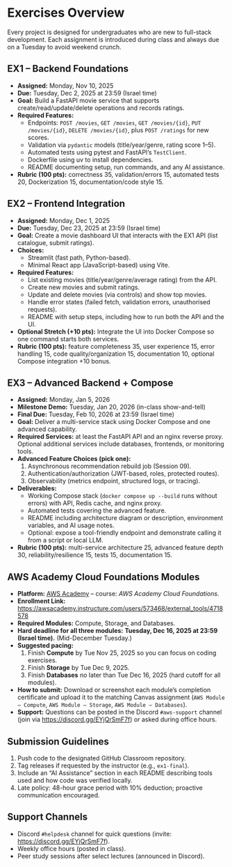 # Exercises Overview

Every project is designed for undergraduates who are new to full-stack development. Each assignment is introduced during class and always due on a Tuesday to avoid weekend crunch.

## EX1 – Backend Foundations
- **Assigned:** Monday, Nov 10, 2025
- **Due:** Tuesday, Dec 2, 2025 at 23:59 (Israel time)
- **Goal:** Build a FastAPI movie service that supports create/read/update/delete operations and records ratings.
- **Required Features:**
  - Endpoints: `POST /movies`, `GET /movies`, `GET /movies/{id}`, `PUT /movies/{id}`, `DELETE /movies/{id}`, plus `POST /ratings` for new scores.
  - Validation via `pydantic` models (title/year/genre, rating score 1–5).
  - Automated tests using pytest and FastAPI’s `TestClient`.
  - Dockerfile using uv to install dependencies.
  - README documenting setup, run commands, and any AI assistance.
- **Rubric (100 pts):** correctness 35, validation/errors 15, automated tests 20, Dockerization 15, documentation/code style 15.

## EX2 – Frontend Integration
- **Assigned:** Monday, Dec 1, 2025
- **Due:** Tuesday, Dec 23, 2025 at 23:59 (Israel time)
- **Goal:** Create a movie dashboard UI that interacts with the EX1 API (list catalogue, submit ratings).
- **Choices:**
  - Streamlit (fast path, Python-based).
  - Minimal React app (JavaScript-based) using Vite.
- **Required Features:**
  - List existing movies (title/year/genre/average rating) from the API.
  - Create new movies and submit ratings.
  - Update and delete movies (via controls) and show top movies.
  - Handle error states (failed fetch, validation errors, unauthorised requests).
  - README with setup steps, including how to run both the API and the UI.
- **Optional Stretch (+10 pts):** Integrate the UI into Docker Compose so one command starts both services.
- **Rubric (100 pts):** feature completeness 35, user experience 15, error handling 15, code quality/organization 15, documentation 10, optional Compose integration +10 bonus.

## EX3 – Advanced Backend + Compose
- **Assigned:** Monday, Jan 5, 2026
- **Milestone Demo:** Tuesday, Jan 20, 2026 (in-class show-and-tell)
- **Final Due:** Tuesday, Feb 10, 2026 at 23:59 (Israel time)
- **Goal:** Deliver a multi-service stack using Docker Compose and one advanced capability.
- **Required Services:** at least the FastAPI API and an nginx reverse proxy. Optional additional services include databases, frontends, or monitoring tools.
- **Advanced Feature Choices (pick one):**
  1. Asynchronous recommendation rebuild job (Session 09).
  2. Authentication/authorization (JWT-based, roles, protected routes).
  3. Observability (metrics endpoint, structured logs, or tracing).
- **Deliverables:**
  - Working Compose stack (`docker compose up --build` runs without errors) with API, Redis cache, and nginx proxy.
  - Automated tests covering the advanced feature.
  - README including architecture diagram or description, environment variables, and AI usage notes.
  - Optional: expose a tool-friendly endpoint and demonstrate calling it from a script or local LLM.
- **Rubric (100 pts):** multi-service architecture 25, advanced feature depth 30, reliability/resilience 15, tests 15, documentation 15.


## AWS Academy Cloud Foundations Modules
- **Platform:** [AWS Academy](https://www.awsacademy.com/) – course: *AWS Academy Cloud Foundations*.
- **Enrollment Link:** https://awsacademy.instructure.com/users/573468/external_tools/4718578
- **Required Modules:** Compute, Storage, and Databases.
- **Hard deadline for all three modules:** **Tuesday, Dec 16, 2025 at 23:59 (Israel time).** (Mid-December Tuesday.)
- **Suggested pacing:**
  1. Finish **Compute** by Tue Nov 25, 2025 so you can focus on coding exercises.
  2. Finish **Storage** by Tue Dec 9, 2025.
  3. Finish **Databases** no later than Tue Dec 16, 2025 (hard cutoff for all modules).
- **How to submit:** Download or screenshot each module’s completion certificate and upload it to the matching Canvas assignment (`AWS Module – Compute`, `AWS Module – Storage`, `AWS Module – Databases`).
- **Support:** Questions can be posted in the Discord `#aws-support` channel (join via https://discord.gg/EYjQrSmF7f) or asked during office hours.

## Submission Guidelines
1. Push code to the designated GitHub Classroom repository.
2. Tag releases if requested by the instructor (e.g., `ex1-final`).
3. Include an “AI Assistance” section in each README describing tools used and how code was verified locally.
4. Late policy: 48-hour grace period with 10% deduction; proactive communication encouraged.

## Support Channels
- Discord `#helpdesk` channel for quick questions (invite: https://discord.gg/EYjQrSmF7f).
- Weekly office hours (posted in class).
- Peer study sessions after select lectures (announced in Discord).
